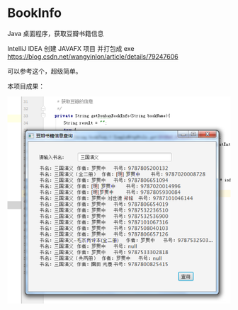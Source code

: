 # BookInfo
Java 桌面程序，获取豆瓣书籍信息


IntelliJ IDEA 创建 JAVAFX 项目 并打包成 exe
https://blog.csdn.net/wangyinlon/article/details/79247606

可以参考这个，超级简单。


本项目成果：

![](https://github.com/Wing-Li/BookInfo/blob/master/img/bookinfo.png)
